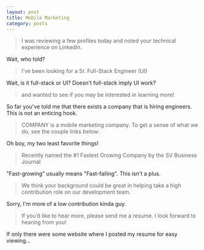 ```yaml
---
layout: post
title: Mobile Marketing
category: posts
---
```


> I was reviewing a few profiles today and noted your technical experience on LinkedIn.

Wait, who told?

> I’ve been looking for a Sr. Full-Stack Engineer (UI)

Wait, is it full-stack or UI?  Doesn't full-stack imply UI work?

> and wanted to see if you may be interested in learning more!

So far you've told me that there exists a company that is hiring engineers.  This is not an enticing hook.

> COMPANY is a mobile marketing company. To get a sense of what we do, see the couple links below:

Oh boy, my two least favorite things!

> Recently named the #1 Fastest Growing Company by the SV Business Journal

"Fast-growing" usually means "Fast-failing".  This isn't a plus.

> We think your background could be great in helping take a high contribution role on our development team.

Sorry, I'm more of a low contribution kinda guy.

> If you’d like to hear more, please send me a resume. I look forward to hearing from you!

If only there were some website where I posted my resume for easy viewing...
